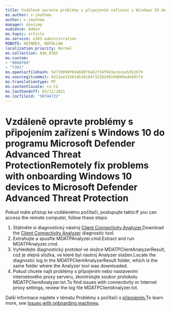 ```yaml
---
title: Vzdáleně opravte problémy s připojením zařízení s Windows 10 do programu Microsoft Defender Advanced Threat Protection
ms.author: v-jmathew
author: v-jmathew
manager: dansimp
audience: Admin
ms.topic: article
ms.service: o365-administration
ROBOTS: NOINDEX, NOFOLLOW
localization_priority: Normal
ms.collection: Adm_O365
ms.custom:
- "9000760"
- "7391"
ms.openlocfilehash: 5473d090f6d4680f9a62f34f943ac6cea53b2079
ms.sourcegitcommit: 6312ee31561db36104f32282d019d069ede69174
ms.translationtype: MT
ms.contentlocale: cs-CZ
ms.lasthandoff: 03/11/2021
ms.locfileid: "50744722"
---
```

# <a name="remotely-fix-problems-with-onboarding-windows-10-devices-to-microsoft-defender-advanced-threat-protection"></a><span data-ttu-id="a1002-102">Vzdáleně opravte problémy s připojením zařízení s Windows 10 do programu Microsoft Defender Advanced Threat Protection</span><span class="sxs-lookup"><span data-stu-id="a1002-102">Remotely fix problems with onboarding Windows 10 devices to Microsoft Defender Advanced Threat Protection</span></span>

<span data-ttu-id="a1002-103">Pokud máte přístup ke vzdálenému počítači, postupujte takto:</span><span class="sxs-lookup"><span data-stu-id="a1002-103">If you can access the remote computer, follow these steps:</span></span>

1. <span data-ttu-id="a1002-104">Stáhněte si diagnostický nástroj [Client Connectivity Analyzer.](https://go.microsoft.com/fwlink/?linkid=2143466)</span><span class="sxs-lookup"><span data-stu-id="a1002-104">Download the [Client Connectivity Analyzer](https://go.microsoft.com/fwlink/?linkid=2143466) diagnostic tool.</span></span>
2. <span data-ttu-id="a1002-105">Extrahujte a spusťte MDATPAnalyzer.cmd.</span><span class="sxs-lookup"><span data-stu-id="a1002-105">Extract and run MDATPAnalyzer.cmd.</span></span>
3. <span data-ttu-id="a1002-106">Vyhledejte diagnostický protokol ve složce MDATPClientAnalyzerResult, což je stejná složka, ve které byl nástroj Analyzer stažen.</span><span class="sxs-lookup"><span data-stu-id="a1002-106">Locate the diagnostic log in the MDATPClientAnalyzerResult folder, which is the same folder where the Analyzer tool was downloaded.</span></span>
4. <span data-ttu-id="a1002-107">Pokud chcete najít problémy s připojením nebo nastavením internetového proxy serveru, zkontrolujte soubor protokolu MDATPClientAnalyzer.txt.</span><span class="sxs-lookup"><span data-stu-id="a1002-107">To find issues with connectivity or Internet proxy settings, review the log file MDATPClientAnalyzer.txt.</span></span>

<span data-ttu-id="a1002-108">Další informace najdete v tématu Problémy s počítači s [připojením.](https://go.microsoft.com/fwlink/?linkid=2143634)</span><span class="sxs-lookup"><span data-stu-id="a1002-108">To learn more, see [Issues with onboarding machines](https://go.microsoft.com/fwlink/?linkid=2143634).</span></span>
